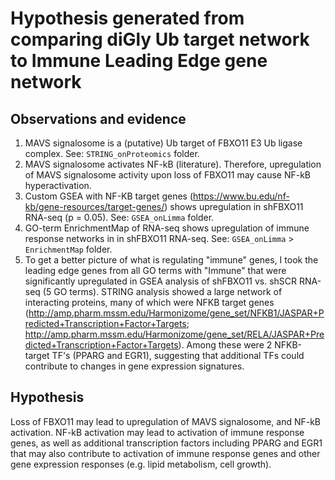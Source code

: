 # Hypothesis generated from comparing diGly Ub target network to Immune Leading Edge gene network  

## Observations and evidence

1.  MAVS signalosome is a (putative) Ub target of FBXO11 E3 Ub ligase complex. See: `STRING_onProteomics` folder.  
2.  MAVS signalosome activates NF-kB (literature). Therefore, upregulation of MAVS signalosome activity upon loss of FBXO11 may cause NF-kB hyperactivation.  
3.  Custom GSEA with NF-KB target genes (https://www.bu.edu/nf-kb/gene-resources/target-genes/) shows upregulation in shFBXO11 RNA-seq (p = 0.05). See: `GSEA_onLimma` folder.  
4.  GO-term EnrichmentMap of RNA-seq shows upregulation of immune response networks in in shFBXO11 RNA-seq. See: `GSEA_onLimma` > `EnrichmentMap` folder.  
5.  To get a better picture of what is regulating "immune" genes, I took the leading edge genes from all GO terms with "Immune" that were significantly upregulated in GSEA analysis of shFBXO11 vs. shSCR RNA-seq (5 GO terms). STRING analysis showed a large network of interacting proteins, many of which were NFKB target genes (http://amp.pharm.mssm.edu/Harmonizome/gene_set/NFKB1/JASPAR+Predicted+Transcription+Factor+Targets; http://amp.pharm.mssm.edu/Harmonizome/gene_set/RELA/JASPAR+Predicted+Transcription+Factor+Targets). Among these were 2 NFKB-target TF's (PPARG and EGR1), suggesting that additional TFs could contribute to changes in gene expression signatures.  

## Hypothesis  
Loss of FBXO11 may lead to upregulation of MAVS signalosome, and NF-kB activation. NF-kB activation may lead to activation of immune response genes, as well as additional transcription factors including PPARG and EGR1 that may also contribute to activation of immune response genes and other gene expression responses (e.g. lipid metabolism, cell growth).